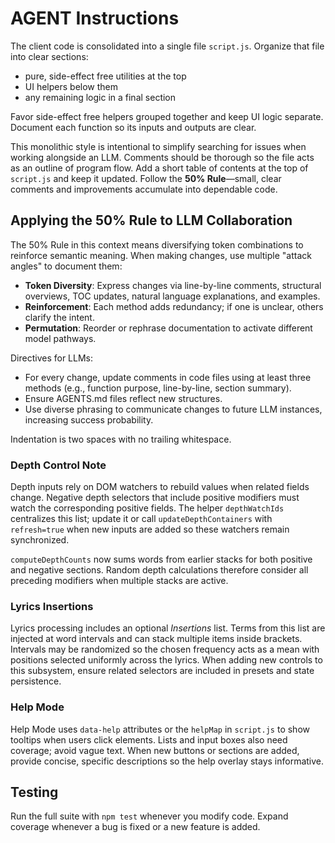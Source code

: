 # AGENT Instructions

The client code is consolidated into a single file `script.js`. Organize that file into clear sections:

- pure, side-effect free utilities at the top
- UI helpers below them
- any remaining logic in a final section

Favor side-effect free helpers grouped together and keep UI logic separate. Document each function so its inputs and outputs are clear.

This monolithic style is intentional to simplify searching for issues when working alongside an LLM. Comments should be thorough so the file acts as an outline of program flow.
Add a short table of contents at the top of `script.js` and keep it updated. Follow the **50% Rule**—small, clear comments and improvements accumulate into dependable code.

## Applying the 50% Rule to LLM Collaboration

The 50% Rule in this context means diversifying token combinations to reinforce semantic meaning. When making changes, use multiple "attack angles" to document them:

- **Token Diversity**: Express changes via line-by-line comments, structural overviews, TOC updates, natural language explanations, and examples.
- **Reinforcement**: Each method adds redundancy; if one is unclear, others clarify the intent.
- **Permutation**: Reorder or rephrase documentation to activate different model pathways.

Directives for LLMs:
- For every change, update comments in code files using at least three methods (e.g., function purpose, line-by-line, section summary).
- Ensure AGENTS.md files reflect new structures.
- Use diverse phrasing to communicate changes to future LLM instances, increasing success probability.

Indentation is two spaces with no trailing whitespace.

### Depth Control Note

Depth inputs rely on DOM watchers to rebuild values when related fields change.
Negative depth selectors that include positive modifiers must watch the
corresponding positive fields. The helper `depthWatchIds` centralizes this list;
update it or call `updateDepthContainers` with `refresh=true` when new inputs are
added so these watchers remain synchronized.

`computeDepthCounts` now sums words from earlier stacks for both positive and
negative sections. Random depth calculations therefore consider all preceding
modifiers when multiple stacks are active.

### Lyrics Insertions

Lyrics processing includes an optional *Insertions* list. Terms from this list
are injected at word intervals and can stack multiple items inside brackets.
Intervals may be randomized so the chosen frequency acts as a mean with
positions selected uniformly across the lyrics. When adding new controls to
this subsystem, ensure related selectors are included in presets and state
persistence.

### Help Mode

Help Mode uses `data-help` attributes or the `helpMap` in `script.js` to show
tooltips when users click elements. Lists and input boxes also need coverage;
avoid vague text. When new buttons or sections are added, provide concise,
specific descriptions so the help overlay stays informative.

## Testing

Run the full suite with `npm test` whenever you modify code. Expand coverage whenever a bug is fixed or a new feature is added.
